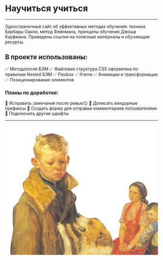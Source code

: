 # Научиться учиться
___
Одностраничный сайт об эффективных методах обучения: техника Барбары Оакли, метод Фейнмана, принципы обучения Джоша Кауфмана. Приведены ссылки на полезные материалы и обучающие ресурсы.

## В проекте использованы:
:white_check_mark: Методология БЭМ
:white_check_mark: Файловая структура CSS оформлена по правилам Nested БЭМ
:white_check_mark: Flexbox
:white_check_mark: iframe
:white_check_mark: Анимации и трансформации
:white_check_mark: Позиционирование элементов

### Планы по доработке:
:black_square_button: Исправить замечания после ревью:smirk:
:black_square_button: Дописать вендорные префиксы
:black_square_button: Создать форму для отправки комментариев ползователями
:black_square_button: Подключить другие шрифты
___
![](./images/header-image.png)
